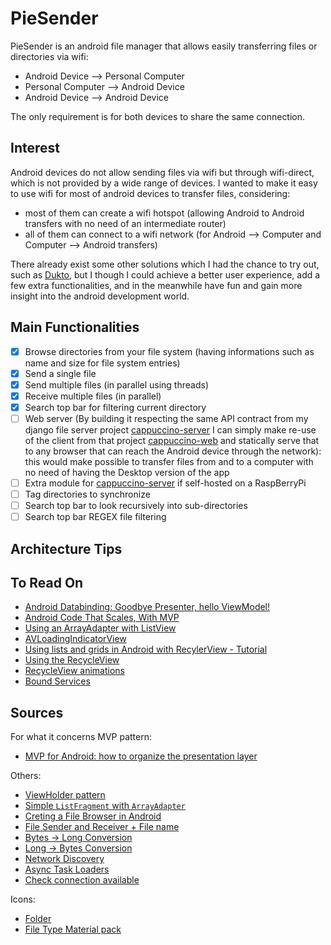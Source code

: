 # PieSender

PieSender is an android file manager that allows easily transferring files or directories via wifi:
- Android Device --> Personal Computer
- Personal Computer --> Android Device
- Android Device --> Android Device

The only requirement is for both devices to share the same connection.

## Interest

Android devices do not allow sending files via wifi but through wifi-direct, which is not provided by a wide range of devices. I wanted to make it easy to use wifi for most of android devices to transfer files, considering: 
- most of them can create a wifi hotspot (allowing Android to Android transfers with no need of an intermediate router)  
- all of them can connect to a wifi network (for Android --> Computer and Computer --> Android transfers)  

There already exist some other solutions which I had the chance to try out, such as [Dukto](https://play.google.com/store/apps/details?id=it.msec.dukto&hl=it), but I though I could achieve a better user experience, add a few extra functionalities, and in the meanwhile have fun and gain more insight into the android development world.

## Main Functionalities
- [X] Browse directories from your file system (having informations such as name and size for file system entries)
- [X] Send a single file
- [X] Send multiple files (in parallel using threads)
- [X] Receive multiple files (in parallel)
- [X] Search top bar for filtering current directory 
- [ ] Web server (By building it respecting the same API contract from my django file server project [cappuccino-server](https://github.com/MattiaPrimavera/cappuccino-server) I can simply make re-use of the client from that project [cappuccino-web](https://github.com/MattiaPrimavera/cappuccino-web) and statically serve that to any browser that can reach the Android device through the network): this would make possible to transfer files from and to a computer with no need of having the Desktop version of the app
- [ ] Extra module for [cappuccino-server](https://github.com/MattiaPrimavera/cappuccino-server) if self-hosted on a RaspBerryPi
- [ ] Tag directories to synchronize
- [ ] Search top bar to look recursively into sub-directories
- [ ] Search top bar REGEX file filtering

## Architecture Tips

## To Read On
- [Android Databinding: Goodbye Presenter, hello ViewModel!](http://tech.vg.no/2015/07/17/android-databinding-goodbye-presenter-hello-viewmodel/)
- [Android Code That Scales, With MVP](http://engineering.remind.com/android-code-that-scales/)
- [Using an ArrayAdapter with ListView](https://guides.codepath.com/android/Using-an-ArrayAdapter-with-ListView)
- [AVLoadingIndicatorView](https://github.com/81813780/AVLoadingIndicatorView)  
- [Using lists and grids in Android with RecylerView - Tutorial](http://www.vogella.com/tutorials/AndroidRecyclerView/article.html)
- [Using the RecycleView](https://guides.codepath.com/android/using-the-recyclerview)
- [RecycleView animations](https://www.sitepoint.com/mastering-complex-lists-with-the-android-recyclerview/)
- [Bound Services](http://www.truiton.com/2014/11/bound-service-example-android/)
## Sources
For what it concerns MVP pattern:
- [MVP for Android: how to organize the presentation layer](http://antonioleiva.com/mvp-android/)

Others:
- [ViewHolder pattern](https://guides.codepath.com/android/Using-an-ArrayAdapter-with-ListView#improving-performance-with-the-viewholder-pattern)
- [Simple `ListFragment` with `ArrayAdapter`](http://www.tutorialsbuzz.com/2014/05/android-listfragment-using-arrayadapter.html)  
- [Creting a File Browser in Android](http://forum.codecall.net/topic/79689-creating-a-file-browser-in-android/)
- [File Sender and Receiver + File name](http://www.adp-gmbh.ch/blog/2004/november/15.html)
- [Bytes -> Long  Conversion](http://stackoverflow.com/questions/1026761/how-to-convert-a-byte-array-to-its-numeric-value-java)
- [Long -> Bytes Conversion](http://stackoverflow.com/questions/4485128/how-do-i-convert-long-to-byte-and-back-in-java)
- [Network Discovery](http://michieldemey.be/blog/network-discovery-using-udp-broadcast/)
- [Async Task Loaders](https://developer.android.com/reference/android/content/AsyncTaskLoader.html)
- [Check connection available](http://stackoverflow.com/questions/5474089/how-to-check-currently-internet-connection-is-available-or-not-in-android)  

Icons:
- [Folder](http://www.flaticon.com/free-icon/folder_181524#term=folders&page=1&position=43)
- [File Type Material pack](http://www.flaticon.com/packs/files-3)
